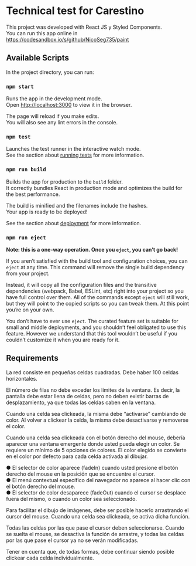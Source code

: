 # Technical test for Carestino

This project was developed with React JS y Styled Components.\
You can run this app online in https://codesandbox.io/s/github/NicoSeg735/paint

## Available Scripts

In the project directory, you can run:

### `npm start`

Runs the app in the development mode.\
Open [http://localhost:3000](http://localhost:3000) to view it in the browser.

The page will reload if you make edits.\
You will also see any lint errors in the console.

### `npm test`

Launches the test runner in the interactive watch mode.\
See the section about [running tests](https://facebook.github.io/create-react-app/docs/running-tests) for more information.

### `npm run build`

Builds the app for production to the `build` folder.\
It correctly bundles React in production mode and optimizes the build for the best performance.

The build is minified and the filenames include the hashes.\
Your app is ready to be deployed!

See the section about [deployment](https://facebook.github.io/create-react-app/docs/deployment) for more information.

### `npm run eject`

**Note: this is a one-way operation. Once you `eject`, you can’t go back!**

If you aren’t satisfied with the build tool and configuration choices, you can `eject` at any time. This command will remove the single build dependency from your project.

Instead, it will copy all the configuration files and the transitive dependencies (webpack, Babel, ESLint, etc) right into your project so you have full control over them. All of the commands except `eject` will still work, but they will point to the copied scripts so you can tweak them. At this point you’re on your own.

You don’t have to ever use `eject`. The curated feature set is suitable for small and middle deployments, and you shouldn’t feel obligated to use this feature. However we understand that this tool wouldn’t be useful if you couldn’t customize it when you are ready for it.

## Requirements

La red consiste en pequeñas celdas cuadradas. Debe haber 100 celdas horizontales.

El número de filas no debe exceder los límites de la ventana. Es decir, la pantalla debe estar llena de celdas, pero no deben existir barras de desplazamiento, ya que todas las celdas caben en la ventana.

Cuando una celda sea clickeada, la misma debe “activarse” cambiando de color. Al volver a clickear la celda, la misma debe desactivarse y removerse el color.

Cuando una celda sea clickeada con el botón derecho del mouse, debería aparecer una ventana emergente donde usted pueda elegir un color. Se requiere un mínimo de 5 opciones de colores. El color elegido se convierte en el color por defecto para cada celda activada al dibujar.

● El selector de color aparece (fadeIn) cuando usted presione el botón derecho del mouse en la posición que se encuentre el cursor.\
● El menú contextual específico del navegador no aparece al hacer clic con el botón derecho del mouse.\
● El selector de color desaparece (fadeOut) cuando el cursor se desplace fuera del mismo, o cuando un color sea seleccionado.

Para facilitar el dibujo de imágenes, debe ser posible hacerlo arrastrando el cursor del mouse. Cuando una celda sea clickeada, se activa dicha función.

Todas las celdas por las que pase el cursor deben seleccionarse. Cuando se suelta el mouse, se desactiva la función de arrastre, y todas las celdas por las que pase el cursor ya no se verán modificadas.

Tener en cuenta que, de todas formas, debe continuar siendo posible clickear cada celda individualmente.
